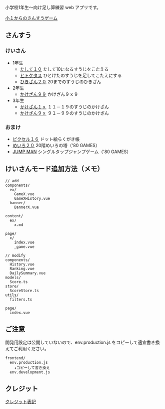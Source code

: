 小学校1年生～向け足し算練習 web アプリです。

[小１からのさんすうゲーム](https://kaku3.github.io/e1-math-plus-10/frontend/dist/)

## さんすう

### けいさん
- 1年生
  - [たして１０](https://kaku3.github.io/e1-math-plus-10/frontend/dist/game-plus-10)
    たして10になるすうじをこたえる
  - [ヒトケタス](https://kaku3.github.io/e1-math-plus-10/frontend/dist/game-plus-single)
    ひとけたのすうじを足してこたえにする
  - [ひきざん２０](https://kaku3.github.io/e1-math-plus-10/frontend/dist/game-minus-20)
    20までのすうじのひきざん
- 2年生
  - [かけざん９９](https://kaku3.github.io/e1-math-plus-10/frontend/dist/game-mul-99)
    かけざん９ｘ９
- 3年生
  - [かけざん１ｘ](https://kaku3.github.io/e1-math-plus-10/frontend/dist/game-mul-1x)
    １１－１９のすうじのかけざん
  - [かけざん９ｘ](https://kaku3.github.io/e1-math-plus-10/frontend/dist/game-mul-9x)
    ９１－９９のすうじのかけざん

### おまけ
- [ピクセル１６](https://kaku3.github.io/e1-math-plus-10/frontend/dist/pixel16)
  ドット絵らくがき帳
- [めいろ２０](https://kaku3.github.io/e1-math-plus-10/frontend/dist/game-maze-20)
  20階めいろの塔（'80 GAMES）
- [JUMP MAN](https://kaku3.github.io/e1-math-plus-10/frontend/dist/game-jump-man)
  シングルタップジャンプゲーム（'80 GAMES）

## けいさんモード追加方法（メモ）
```
// add
components/
  ex/
    GameX.vue
    GameXHistory.vue
  banner/
    BannerX.vue

content/
  ex/
    x.md

page/
  x/
    index.vue
    _game.vue

// modify
components/
  History.vue
  Ranking.vue
  DailySummary.vue
models/
  Score.ts
store/
  ScoreStore.ts
utils/
  filters.ts

page/
  index.vue
```

## ご注意
開発用設定は公開していないので、env.production.js をコピーして適宜書き換えてご利用ください。
```
frontend/
  env.production.js
    ↓コピーして書き換え
  env.development.js
```

## クレジット
[クレジット表記](https://github.com/kaku3/e1-math-plus-10/tree/master/frontend/content/credits.md)